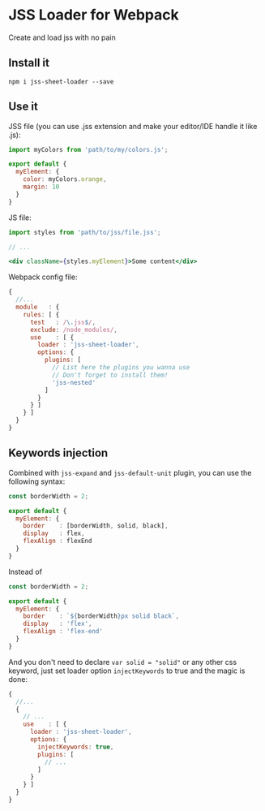 # JSS Loader for Webpack
Create and load jss with no pain

## Install it
`npm i jss-sheet-loader --save`

## Use it

JSS file (you can use .jss extension and make your editor/IDE handle it like .js):
```js
import myColors from 'path/to/my/colors.js';

export default {
  myElement: {
    color: myColors.orange,
    margin: 10
  }
}
```

JS file:
```jsx
import styles from 'path/to/jss/file.jss';

// ...

<div className={styles.myElement}>Some content</div>
```

Webpack config file:
```js
{
  //...
  module   : {
    rules: [ {
      test   : /\.jss$/,
      exclude: /node_modules/,
      use    : [ {
        loader : 'jss-sheet-loader',
        options: {
          plugins: [
            // List here the plugins you wanna use
            // Don't forget to install them!
            'jss-nested'
          ]
        }
      } ]
    } ]
  }
}
```

## Keywords injection

Combined with `jss-expand` and `jss-default-unit` plugin, you can use the following syntax:

```js
const borderWidth = 2;

export default {
  myElement: {
    border    : [borderWidth, solid, black],
    display   : flex,
    flexAlign : flexEnd
  }
}
```

Instead of

```js
const borderWidth = 2;

export default {
  myElement: {
    border    : `${borderWidth}px solid black`,
    display   : 'flex',
    flexAlign : 'flex-end'
  }
}
```

And you don't need to declare `var solid = "solid"` or any other css keyword, just set loader option `injectKeywords` to true and the magic is done:

```js
{
  //...
  {
    // ...
    use    : [ {
      loader : 'jss-sheet-loader',
      options: {
        injectKeywords: true,
        plugins: [
          // ...
        ]
      }
    } ]
  }
}
```